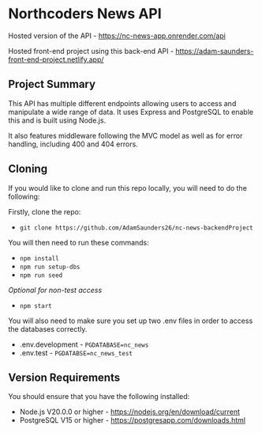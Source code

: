 # **Northcoders News API**

Hosted version of the API - https://nc-news-app.onrender.com/api

Hosted front-end project using this back-end API - https://adam-saunders-front-end-project.netlify.app/

## **Project Summary**

This API has multiple different endpoints allowing users to access and manipulate a wide range of data. It uses Express and PostgreSQL to enable this and is built using Node.js.

It also features middleware following the MVC model as well as for error handling, including 400 and 404 errors.

## **Cloning**

If you would like to clone and run this repo locally, you will need to do the following:

Firstly, clone the repo:

- `git clone https://github.com/AdamSaunders26/nc-news-backendProject`

You will then need to run these commands:

- `npm install`
- `npm run setup-dbs`
- `npm run seed`

_Optional for non-test access_

- `npm start`

You will also need to make sure you set up two .env files in order to access the databases correctly.

- .env.development - `PGDATABASE=nc_news`
- .env.test - `PGDATABSE=nc_news_test`

## **Version Requirements**

You should ensure that you have the following installed:

- Node.js V20.0.0 or higher - https://nodejs.org/en/download/current
- PostgreSQL V15 or higher - https://postgresapp.com/downloads.html
